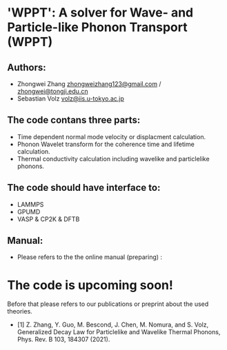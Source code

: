 # 'WPPT': A solver for Wave- and Particle-like Phonon Transport (WPPT)

## Authors:

- Zhongwei Zhang <zhongweizhang123@gmail.com> / <zhongwei@tongji.edu.cn>      
- Sebastian Volz   <volz@iis.u-tokyo.ac.jp>

## The code contans three parts:

- Time dependent normal mode velocity or displacment calculation.
- Phonon Wavelet transform for the coherence time and lifetime calculation.
- Thermal conductivity calculation including wavelike and particlelike phonons.

## The code should have interface to:

- LAMMPS
- GPUMD
- VASP & CP2K & DFTB

## Manual:

- Please refers to the the online manual (preparing) :

# The code is upcoming soon!

Before that please refers to our publications or preprint about the used theories.

- [1] Z. Zhang, Y. Guo, M. Bescond, J. Chen, M. Nomura, and S. Volz, Generalized Decay Law for Particlelike and Wavelike Thermal Phonons, Phys. Rev. B 103, 184307 (2021).
